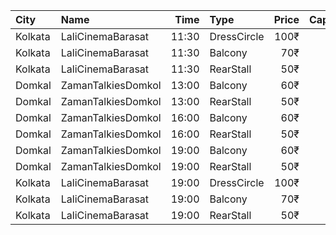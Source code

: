 | City    | Name               |  Time | Type        | Price | Capacity | Booked |
| :------ | :----------------- | ----: | :---------- | ----: | -------: | -----: |
| Kolkata | LaliCinemaBarasat  | 11:30 | DressCircle |  100₹ |       22 |     16 |
| Kolkata | LaliCinemaBarasat  | 11:30 | Balcony     |   70₹ |      169 |    142 |
| Kolkata | LaliCinemaBarasat  | 11:30 | RearStall   |   50₹ |      270 |    216 |
| Domkal  | ZamanTalkiesDomkol | 13:00 | Balcony     |   60₹ |      160 |    140 |
| Domkal  | ZamanTalkiesDomkol | 13:00 | RearStall   |   50₹ |      468 |    442 |
| Domkal  | ZamanTalkiesDomkol | 16:00 | Balcony     |   60₹ |      160 |    140 |
| Domkal  | ZamanTalkiesDomkol | 16:00 | RearStall   |   50₹ |      468 |    442 |
| Domkal  | ZamanTalkiesDomkol | 19:00 | Balcony     |   60₹ |      160 |    140 |
| Domkal  | ZamanTalkiesDomkol | 19:00 | RearStall   |   50₹ |      468 |    442 |
| Kolkata | LaliCinemaBarasat  | 19:00 | DressCircle |  100₹ |       22 |     16 |
| Kolkata | LaliCinemaBarasat  | 19:00 | Balcony     |   70₹ |      169 |    142 |
| Kolkata | LaliCinemaBarasat  | 19:00 | RearStall   |   50₹ |      270 |    216 |